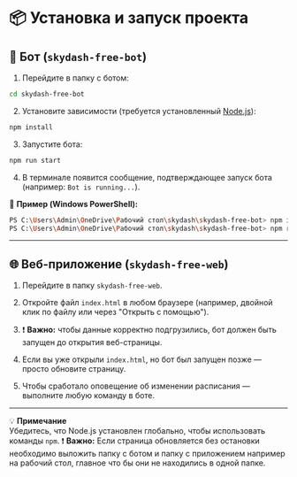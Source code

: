 
# 📦 Установка и запуск проекта

## 🤖 Бот (`skydash-free-bot`)

1. Перейдите в папку с ботом:

```bash
cd skydash-free-bot
```

2. Установите зависимости (требуется установленный [Node.js](https://nodejs.org/)):

```bash
npm install
```

3. Запустите бота:

```bash
npm run start
```

4. В терминале появится сообщение, подтверждающее запуск бота (например: `Bot is running...`).

📌 **Пример (Windows PowerShell):**
```bash
PS C:\Users\Admin\OneDrive\Рабочий стол\skydash\skydash-free-bot> npm install
PS C:\Users\Admin\OneDrive\Рабочий стол\skydash\skydash-free-bot> npm run start
```

---

## 🌐 Веб-приложение (`skydash-free-web`)

1. Перейдите в папку `skydash-free-web`.

2. Откройте файл `index.html` в любом браузере (например, двойной клик по файлу или через "Открыть с помощью").

3. ❗ **Важно:** чтобы данные корректно подгрузились, бот должен быть запущен до открытия веб-страницы.

4. Если вы уже открыли `index.html`, но бот был запущен позже — просто обновите страницу.

5. Чтобы сработало оповещение об изменении расписания — выполните любую команду в боте.

---

💡 **Примечание**  
Убедитесь, что Node.js установлен глобально, чтобы использовать команды `npm`.
❗ **Важно:**
Если страница обновляется без остановки необходимо выложить папку с ботом и папку с приложением например на рабочий стол, главное что бы они не находились в одной папке.

